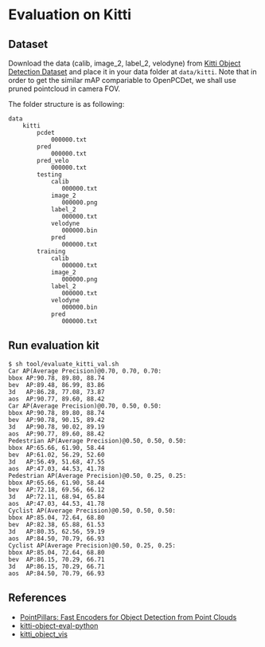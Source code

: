# Evaluation on Kitti

## Dataset

Download the data (calib, image\_2, label\_2, velodyne) from [Kitti Object Detection Dataset](http://www.cvlibs.net/datasets/kitti/eval_object.php?obj_benchmark=3d) and place it in your data folder at `data/kitti`.
Note that in order to get the similar mAP compariable to OpenPCDet, we shall use pruned pointcloud in camera FOV.

The folder structure is as following:

```
data
    kitti
        pcdet
            000000.txt
        pred
            000000.txt
        pred_velo
            000000.txt
        testing
            calib
               000000.txt
            image_2
               000000.png
            label_2
               000000.txt
            velodyne
               000000.bin
            pred
               000000.txt
        training
            calib
               000000.txt
            image_2
               000000.png
            label_2
               000000.txt
            velodyne
               000000.bin
            pred
               000000.txt
```

## Run evaluation kit

```
$ sh tool/evaluate_kitti_val.sh
Car AP(Average Precision)@0.70, 0.70, 0.70:
bbox AP:90.78, 89.80, 88.74
bev  AP:89.48, 86.99, 83.86
3d   AP:86.28, 77.08, 73.87
aos  AP:90.77, 89.60, 88.42
Car AP(Average Precision)@0.70, 0.50, 0.50:
bbox AP:90.78, 89.80, 88.74
bev  AP:90.78, 90.15, 89.42
3d   AP:90.78, 90.02, 89.19
aos  AP:90.77, 89.60, 88.42
Pedestrian AP(Average Precision)@0.50, 0.50, 0.50:
bbox AP:65.66, 61.90, 58.44
bev  AP:61.02, 56.29, 52.60
3d   AP:56.49, 51.68, 47.55
aos  AP:47.03, 44.53, 41.78
Pedestrian AP(Average Precision)@0.50, 0.25, 0.25:
bbox AP:65.66, 61.90, 58.44
bev  AP:72.18, 69.56, 66.12
3d   AP:72.11, 68.94, 65.84
aos  AP:47.03, 44.53, 41.78
Cyclist AP(Average Precision)@0.50, 0.50, 0.50:
bbox AP:85.04, 72.64, 68.80
bev  AP:82.38, 65.88, 61.53
3d   AP:80.35, 62.56, 59.19
aos  AP:84.50, 70.79, 66.93
Cyclist AP(Average Precision)@0.50, 0.25, 0.25:
bbox AP:85.04, 72.64, 68.80
bev  AP:86.15, 70.29, 66.71
3d   AP:86.15, 70.29, 66.71
aos  AP:84.50, 70.79, 66.93
```

## References

- [PointPillars: Fast Encoders for Object Detection from Point Clouds](https://arxiv.org/abs/1812.05784)
- [kitti-object-eval-python](https://github.com/traveller59/kitti-object-eval-python)
- [kitti_object_vis](https://github.com/kuixu/kitti_object_vis)
